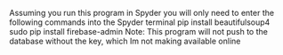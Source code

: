 Assuming you run this program in Spyder you will only need to enter the following commands into the Spyder terminal
pip install beautifulsoup4
sudo pip install firebase-admin
Note: This program will not push to the database without the key, which Im not making available online
